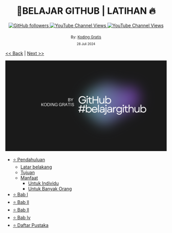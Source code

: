 <div align="center">
  <h1>📔BELAJAR GITHUB | LATIHAN 🔥</h1>
  <a class="" target="_blank" href="https://github.com/kodinggratis">
   <img alt="GitHub followers" src="https://img.shields.io/github/followers/kodinggratis">
  </a>
  <a class="header-badge" target="_blank" href="https://www.youtube.com/@kodinggratis">
 <img alt="YouTube Channel Views" src="https://img.shields.io/youtube/channel/views/UCKrWI2QHrH4b1WpOgbcg5Uw">
  </a>
  <a class="header-badge" target="_blank" href="https://www.youtube.com/@kodinggratis">
 <img alt="YouTube Channel Views" src="https://img.shields.io/youtube/channel/subscribers/UCKrWI2QHrH4b1WpOgbcg5Uw?style=social">
  </a>

  <sub>By:
  <a href="https://www.youtube.com/@kodinggratis" target="_blank">Koding Gratis</a><br>
  <small>28 Juli 2024</small>
  </sub>
</div>

[<< Back](README.md) | [Next >>](LATIHAN.md)

![alt text](https://github.com/Laloeyudik/halo-repo/blob/master/Image/Black%20Gradient%20Minimalistic%20Future%20Technology%20YouTube%20Banner.png)

- [⭐ Pendahuluan](#pendahuluan)
  - [Latar belakang](#pendahuluan-latar-belakang)
  - [Tujuan](#pendahuluan-tujuan)
  - [Manfaat](#pendahuluan-manfaat)
    - [Untuk Individu](#pendahuluan-manfaat-individu)
    - [Untuk Banyak Orang](#pendahuluan-manfaat-banyak-orang)
- [⭐ Bab l](#bab-1)
- [⭐ Bab ll](#bab-2)
- [⭐ Bab ll](#bab-3)
- [⭐ Bab lv](#bab-4)
- [⭐ Daftar Pustaka](#daftar-pustaka)
